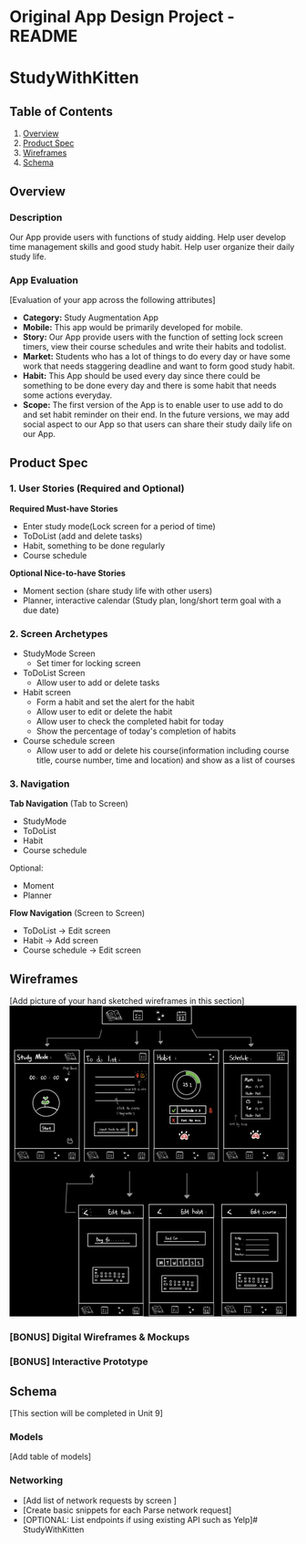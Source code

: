 Original App Design Project - README
===

# StudyWithKitten

## Table of Contents
1. [Overview](#Overview)
1. [Product Spec](#Product-Spec)
1. [Wireframes](#Wireframes)
2. [Schema](#Schema)

## Overview
### Description
Our App provide users with functions of study aidding. Help user develop time management skills and good study habit. Help user organize their daily study life.

### App Evaluation
[Evaluation of your app across the following attributes]
- **Category:** Study Augmentation App
- **Mobile:** This app would be primarily developed for mobile.
- **Story:** Our App provide users with the function of setting lock screen timers, view their course schedules and write their habits and todolist.
- **Market:** Students who has a lot of things to do every day or have some work that needs staggering deadline and want to form good study habit.
- **Habit:** This App should be used every day since there could be something to be done every day and there is some habit that needs some actions everyday.
- **Scope:** The first version of the App is to enable user to use add to do and set habit reminder on their end. In the future versions, we may add social aspect to our App so that users can share their study daily life on our App.

## Product Spec

### 1. User Stories (Required and Optional)

**Required Must-have Stories**

* Enter study mode(Lock screen for a period of time)
* ToDoList (add and delete tasks)
* Habit, something to be done regularly
* Course schedule

**Optional Nice-to-have Stories**

* Moment section (share study life with other users)
* Planner, interactive calendar (Study plan, long/short term goal with a due date)

### 2. Screen Archetypes

* StudyMode Screen
   * Set timer for locking screen
* ToDoList Screen
   * Allow user to add or delete tasks
* Habit screen
   * Form a habit and set the alert for the habit
   * Allow user to edit or delete the habit
   * Allow user to check the completed habit for today
   * Show the percentage of today's completion of habits
* Course schedule screen
   * Allow user to add or delete his course(information including course title, course number, time and location) and show as a list of courses

### 3. Navigation

**Tab Navigation** (Tab to Screen)

* StudyMode
* ToDoList
* Habit
* Course schedule

Optional:

* Moment
* Planner

**Flow Navigation** (Screen to Screen)

* ToDoList -> Edit screen
* Habit -> Add screen
* Course schedule -> Edit screen

## Wireframes
[Add picture of your hand sketched wireframes in this section]
<img src="https://github.com/studywithfly/StudyWithKitten/blob/main/diagram.gif" width=600>

### [BONUS] Digital Wireframes & Mockups

### [BONUS] Interactive Prototype

## Schema 
[This section will be completed in Unit 9]
### Models
[Add table of models]
### Networking
- [Add list of network requests by screen ]
- [Create basic snippets for each Parse network request]
- [OPTIONAL: List endpoints if using existing API such as Yelp]# StudyWithKitten
